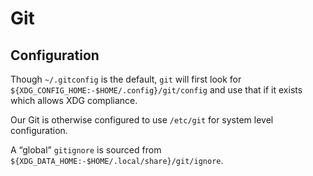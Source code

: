 # Git

## Configuration

Though `~/.gitconfig` is the default, `git` will first look for
`${XDG_CONFIG_HOME:-$HOME/.config}/git/config` and use that if it exists which
allows XDG compliance.

Our Git is otherwise configured to use `/etc/git` for system level
configuration.

A “global” `gitignore` is sourced from
`${XDG_DATA_HOME:-$HOME/.local/share}/git/ignore`.

